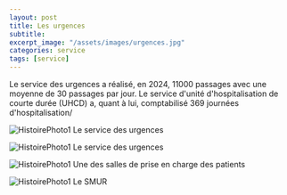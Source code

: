 ```yaml
---
layout: post
title: Les urgences
subtitle:
excerpt_image: "/assets/images/urgences.jpg"
categories: service
tags: [service]
---
```


Le service des urgences a réalisé, en 2024, 11000 passages avec une moyenne de 30 passages par jour.
Le service d'unité d'hospitalisation de courte durée (UHCD) a, quant à lui, comptabilisé 369 journées d'hospitalisation/

![HistoirePhoto1](https://ch-clamecy.github.io/JEP2025/assets/images/Clamecy-07613.jpg)  Le service des urgences


![HistoirePhoto1](https://ch-clamecy.github.io/JEP2025/assets/images/Clamecy-07659.jpg)  Le service des urgences


![HistoirePhoto1](https://ch-clamecy.github.io/JEP2025/assets/images/Clamecy-07621.jpg)  Une des salles de prise en charge des patients


![HistoirePhoto1](https://ch-clamecy.github.io/JEP2025/assets/images/smur.jpg)  Le SMUR
